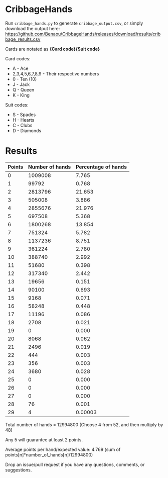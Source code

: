 # CribbageHands

Run `cribbage_hands.py` to generate `cribbage_output.csv`, or simply download the output here: https://github.com/Benaou/CribbageHands/releases/download/results/cribbage_results.csv

Cards are notated as **{Card code}{Suit code}**

Card codes:

* A - Ace
* 2,3,4,5,6,7,8,9 - Their respective numbers
* 0 - Ten (10)
* J - Jack
* Q - Queen
* K - King

Suit codes:

* S - Spades
* H - Hearts
* C - Clubs
* D - Diamonds


# Results
| Points | Number of hands | Percentage of hands |
| --- | --- | --- |
| 0 | 1009008 | 7.765 |
| 1 | 99792 | 0.768 |
| 2 | 2813796 | 21.653 |
| 3 | 505008 | 3.886 |
| 4 | 2855676 | 21.976 |
| 5 | 697508 | 5.368 |
| 6 | 1800268 | 13.854 |
| 7 | 751324 | 5.782 |
| 8 | 1137236 | 8.751 |
| 9 | 361224 | 2.780 |
| 10 | 388740 | 2.992 |
| 11 | 51680 | 0.398 |
| 12 | 317340 | 2.442 |
| 13 | 19656 | 0.151 |
| 14 | 90100 | 0.693 |
| 15 | 9168 | 0.071 |
| 16 | 58248 | 0.448 |
| 17 | 11196 | 0.086 |
| 18 | 2708 | 0.021 |
| 19 | 0 | 0.000 |
| 20 | 8068 | 0.062 |
| 21 | 2496 | 0.019 |
| 22 | 444 | 0.003 |
| 23 | 356 | 0.003 |
| 24 | 3680 | 0.028 |
| 25 | 0 | 0.000 |
| 26 | 0 | 0.000 |
| 27 | 0 | 0.000 |
| 28 | 76 | 0.001 |
| 29 | 4 | 0.00003 |

Total number of hands = 12994800 (Choose 4 from 52, and then multiply by 48)

Any 5 will guarantee at least 2 points.

Average points per hand/expected value: 4.769 (sum of points[n]*number_of_hands[n]/12994800)

Drop an issue/pull request if you have any questions, comments, or suggestions.
